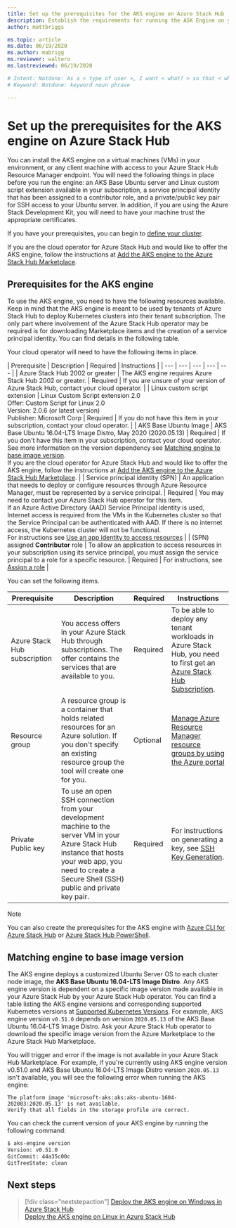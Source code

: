 ```yaml
---
title: Set up the prerequisites for the AKS engine on Azure Stack Hub 
description: Establish the requirements for running the ASK Engine on your Azure Stack Hub.
author: mattbriggs

ms.topic: article
ms.date: 06/19/2020
ms.author: mabrigg
ms.reviewer: waltero
ms.lastreviewed: 06/19/2020

# Intent: Notdone: As a < type of user >, I want < what? > so that < why? >
# Keyword: Notdone: keyword noun phrase

---
```


# Set up the prerequisites for the AKS engine on Azure Stack Hub

You can install the AKS engine on a virtual machines (VMs) in your environment, or any client machine with access to your Azure Stack Hub Resource Manager endpoint. You will need the following things in place before you run the engine: an AKS Base Ubuntu server and Linux custom script extension available in your subscription, a service principal identity that has been assigned to a contributor role, and a private/public key pair for SSH access to your Ubuntu server. In addition, if you are using the Azure Stack Development Kit, you will need to have your machine trust the appropriate certificates.

If you have your prerequisites, you can begin to [define your cluster](azure-stack-kubernetes-aks-engine-deploy-cluster.md).

If you are the cloud operator for Azure Stack Hub and would like to offer the AKS engine, follow the instructions at [Add the AKS engine to the Azure Stack Hub Marketplace](../operator/azure-stack-aks-engine.md).

## Prerequisites for the AKS engine

To use the AKS engine, you need to have the following resources available. Keep in mind that the AKS engine is meant to be used by tenants of Azure Stack Hub to deploy Kubernetes clusters into their tenant subscription. The only part where involvement of the Azure Stack Hub operator may be required is for downloading Marketplace items and the creation of a service principal identity. You can find details in the following table.

Your cloud operator will need to have the following items in place.

| Prerequisite | Description | Required | Instructions |
| --- | --- | --- | --- | --- |
| Azure Stack Hub 2002 or greater | The AKS engine requires Azure Stack Hub 2002 or greater. | Required | If you are unsure of your version of Azure Stack Hub, contact your cloud operator. |
| Linux custom script extension | Linux Custom Script extension 2.0<br>Offer: Custom Script for Linux 2.0<br>Version: 2.0.6 (or latest version)<br>Publisher: Microsoft Corp | Required | If you do not have this item in your subscription, contact your cloud operator. |
| AKS Base Ubuntu Image | AKS Base Ubuntu 16.04-LTS Image Distro, May 2020 (2020.05.13) | Required | If you don't have this item in your subscription, contact your cloud operator. See more information on the version dependency see [Matching engine to base image version](#matching-engine-to-base-image-version).<br> If you are the cloud operator for Azure Stack Hub and would like to offer the AKS engine, follow the instructions at [Add the AKS engine to the Azure Stack Hub Marketplace](../operator/azure-stack-aks-engine.md). |
| Service principal identity (SPN) |  An application that needs to deploy or configure resources through Azure Resource Manager, must be represented by a service principal. | Required | You may need to contact your Azure Stack Hub operator for this item.<br>If an Azure Active Directory (AAD) Service Principal identity is used, Internet access is required from the VMs in the Kubernetes cluster so that the Service Principal can be authenticated with AAD. If there is no internet access, the Kubernetes cluster will not be functional.<br>For instructions see [Use an app identity to access resources](../operator/azure-stack-create-service-principals.md) |
| (SPN) assigned **Contributor** role | To allow an application to access resources in your subscription using its service principal, you must assign the service principal to a role for a specific resource. | Required | For instructions, see [Assign a role](../operator/azure-stack-create-service-principals.md#assign-a-role) |


You can set the following items.

| Prerequisite | Description | Required | Instructions |
| --- | --- | --- | --- |
| Azure Stack Hub subscription | You access offers in your Azure Stack Hub through subscriptions. The offer contains the services that are available to you. | Required | To be able to deploy any tenant workloads in Azure Stack Hub, you need to first get an [Azure Stack Hub Subscription](./azure-stack-subscribe-services.md). |
| Resource group | A resource group is a container that holds related resources for an Azure solution. If you don't specify an existing resource group the tool will create one for you. | Optional | [Manage Azure Resource Manager resource groups by using the Azure portal](/azure/azure-resource-manager/manage-resource-groups-portal) |
| Private Public key | To use an open SSH connection from your development machine to the server VM in your Azure Stack Hub instance that hosts your web app, you need to create a Secure Shell (SSH) public and private key pair. | Required | For instructions on generating a key, see [SSH Key Generation](./azure-stack-dev-start-howto-ssh-public-key.md).|


> [!Note]  
> You can also create the prerequisites for the AKS engine with [Azure CLI for Azure Stack Hub](./azure-stack-version-profiles-azurecli2.md) or [Azure Stack Hub PowerShell](../operator/powershell-install-az-module.md).

## Matching engine to base image version

The AKS engine deploys a customized Ubuntu Server OS to each cluster node image, the **AKS Base Ubuntu 16.04-LTS Image Distro**. Any AKS engine version is dependent on a specific image version made available in your Azure Stack Hub by your Azure Stack Hub operator. You can find a table listing the AKS engine versions and corresponding supported Kubernetes versions at [Supported Kubernetes Versions](https://github.com/Azure/aks-engine/blob/master/docs/topics/azure-stack.md#supported-aks-engine-versions). For example, AKS engine version `v0.51.0` depends on version `2020.05.13` of the AKS Base Ubuntu 16.04-LTS Image Distro. Ask your Azure Stack Hub operator to download the specific image version from the Azure Marketplace to the Azure Stack Hub Marketplace.

You will trigger and error if the image is not available in your Azure Stack Hub Marketplace. For example, if you're currently using AKS engine version v0.51.0 and AKS Base Ubuntu 16.04-LTS Image Distro version `2020.05.13` isn't available, you will see the following error when running the AKS engine: 

```Text  
The platform image 'microsoft-aks:aks:aks-ubuntu-1604-202003:2020.05.13' is not available. 
Verify that all fields in the storage profile are correct.
```

You can check the current version of your AKS engine by running the following command:

```bash  
$ aks-engine version
Version: v0.51.0
GitCommit: 44a35c00c
GitTreeState: clean
```

## Next steps

> [!div class="nextstepaction"]
> [Deploy the AKS engine on Windows in Azure Stack Hub](azure-stack-kubernetes-aks-engine-deploy-windows.md)  
> [Deploy the AKS engine on Linux in Azure Stack Hub](azure-stack-kubernetes-aks-engine-deploy-linux.md)
